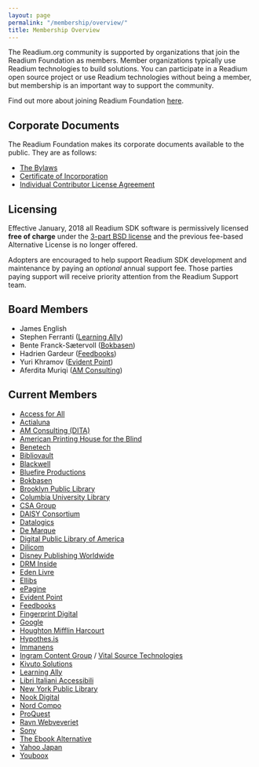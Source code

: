 ```yaml
---
layout: page
permalink: "/membership/overview/"
title: Membership Overview
---
```

The Readium.org community is supported by organizations that join the Readium Foundation as members. Member organizations typically use Readium technologies to build solutions. You can participate in a Readium open source project or use Readium technologies without being a member, but membership is an important way to support the community.

Find out more about joining Readium Foundation [here](http://readium.org/membership/join/).

## Corporate Documents

The Readium Foundation makes its corporate documents available to the public. They are as follows:

- [The Bylaws](/membership/org-docs/readium-foundation-bylaws)
- [Certificate of Incorporation](../../documents/READIUM-FOUNDATION-CERTIFICATE-OF-INCORPORATION.pdf)
- [Individual Contributor License Agreement](../../documents/Individual%20Contributor%20License%20Agreement.pdf)


## Licensing

Effective January, 2018 all Readium SDK software is permissively licensed **free of charge** under the [3-part BSD license](https://github.com/readium/readium.github.io/blob/master/license.txt) and the previous fee-based Alternative License is no longer offered. 

Adopters are encouraged to help support Readium SDK development and maintenance by paying an _optional_ annual support fee. Those parties paying support will receive priority attention from the Readium Support team.

## Board Members

- James English
- Stephen Ferranti ([Learning Ally](https://learningally.org/))
- Bente Franck-Sætervoll ([Bokbasen](https://www.bokbasen.no/))
- Hadrien Gardeur ([Feedbooks](http://www.feedbooks.com))
- Yuri Khramov ([Evident Point](http://www.evidentpoint.com/))
- Aferdita Muriqi ([AM Consulting](mailto:aferdita.muriqi@gmail.com))

## Current Members

- [Access for All](https://www.access-for-all.ch/ch/)
- [Actialuna](https://www.actialuna.com/)
- [AM Consulting (DITA)](mailto:aferdita.muriqi@gmail.com)
- [American Printing House for the Blind](https://www.aph.org/)
- [Benetech](https://benetech.org/)
- [Bibliovault](https://www.bibliovault.org)
- [Blackwell](https://blackwells.co.uk/)
- [Bluefire Productions](http://www.bluefirereader.com/)
- [Bokbasen](https://www.bokbasen.no/)
- [Brooklyn Public Library](https://www.bklynlibrary.org/)
- [Columbia University Library](https://library.columbia.edu/)
- [CSA Group](https://www.csagroup.org/)
- [DAISY Consortium](http://www.daisy.org/home)
- [Datalogics](https://www.datalogics.com/)
- [De Marque](https://www.demarque.com/)
- [Digital Public Library of America](https://dp.la/)
- [Dilicom](http://www.dilicom.net)
- [Disney Publishing Worldwide](https://books.disney.com/)
- [DRM Inside](http://www.drminside.com/drminside_ENG/drminside.html)
- [Eden Livre](https://www.edenlivres.fr/)
- [Ellibs](https://www.edenlivres.fr/)
- [ePagine](https://www.epagine.fr/)
- [Evident Point](http://www.evidentpoint.com/)
- [Feedbooks](http://www.feedbooks.com)
- [Fingerprint Digital](http://www.fingerprintplay.com/)
- [Google](https://www.google.org/)
- [Houghton Mifflin Harcourt](https://www.hmhco.com/)
- [Hypothes.is](https://web.hypothes.is/)
- [Immanens](http://www.immanens.com/)
- [Ingram Content Group](https://www.ingramcontent.com/) / [Vital Source Technologies](https://www.vitalsource.com/)
- [Kivuto Solutions](https://kivuto.com/)
- [Learning Ally](https://learningally.org/)
- [Libri Italiani Accessibili](https://catalogo.fondazionelia.org/)
- [New York Public Library](https://www.nypl.org/)
- [Nook Digital](http://www.barnesandnobleinc.com/)
- [Nord Compo](http://www.nordcompo.com/)
- [ProQuest](https://www.proquest.com/)
- [Ravn Webveveriet](https://www.ravn.no/)
- [Sony](https://www.sony.net/)
- [The Ebook Alternative](https://www.tea-ebook.com/)
- [Yahoo Japan](https://about.yahoo.co.jp/info/en/)
- [Youboox](https://youboox.fr/)

